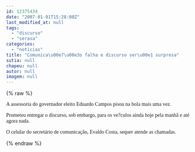 ```yaml
---
id: 12375434
date: "2007-01-01T15:28:00Z"
last_modified_at: null
tags:
  - "discurso"
  - "serasa"
categories:
  - "noticias"
title: "Comunica\u00e7\u00e3o falha e discurso ser\u00e1 surpresa"
sutia: null
chapeu: null
autor: null
imagem: null
---
```

{% raw %}
<p><P><FONT face=Verdana>A assessoria do governador eleito Eduardo Campos pisou na bola mais uma vez.</FONT></P></p>
<p><P><FONT face=Verdana>Prometeu entregar o discurso, sob embargo, para os ve?culos ainda hoje pela manhã e até agora nada.</FONT></P></p>
<p><P><FONT face=Verdana>O celular do secretário de comunicação, Evaldo Costa, sequer atende as chamadas.<BR></P></FONT> </p>
{% endraw %}